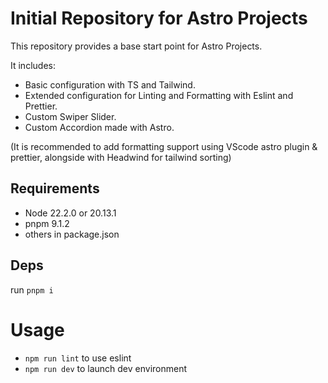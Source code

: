 # Initial Repository for Astro Projects

This repository provides a base start point for Astro Projects.

It includes:

- Basic configuration with TS and Tailwind.
- Extended configuration for Linting and Formatting with Eslint and Prettier.
- Custom Swiper Slider.
- Custom Accordion made with Astro.

(It is recommended to add formatting support using VScode astro plugin & prettier, alongside with Headwind for tailwind sorting)

## Requirements

- Node 22.2.0 or 20.13.1
- pnpm 9.1.2
- others in package.json

## Deps

run `pnpm i`

# Usage

- `npm run lint` to use eslint
- `npm run dev` to launch dev environment
